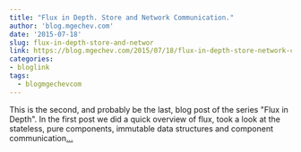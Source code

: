 ```yaml
---
title: "Flux in Depth. Store and Network Communication."
author: 'blog.mgechev.com'
date: '2015-07-18'
slug: flux-in-depth-store-and-networ
link: https://blog.mgechev.com/2015/07/18/flux-in-depth-store-network-communication-services/
categories:
- bloglink
tags:
  - blogmgechevcom
---
```


This is the second, and probably be the last, blog post of the series "Flux in Depth". In the first post we did a quick overview of flux, took a look at the stateless, pure components, immutable data structures and component communication[... <i class="fas fa-external-link-alt"></i>](https://blog.mgechev.com/2015/07/18/flux-in-depth-store-network-communication-services/)

